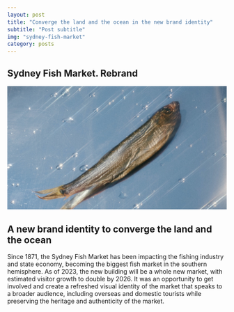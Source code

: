 ```yaml
---
layout: post
title: "Converge the land and the ocean in the new brand identity"
subtitle: "Post subtitle"
img: "sydney-fish-market"
category: posts
---
```


## Sydney Fish Market. Rebrand

<img src="/img/sydney-fish-market-1.jpg" class="content-img-full" />

## A new brand identity to converge the land and the ocean

<span class="half-content">Since 1871, the Sydney Fish Market has been impacting the 
fishing industry and state economy, becoming the biggest fish market in 
the southern hemisphere. As of 2023, the new building will be a whole new market, with estimated visitor
growth to double by 2026. It was an opportunity to get involved and create a refreshed visual identity of the market that speaks to a broader audience, 
including overseas and domestic tourists while preserving the heritage and authenticity of the market.